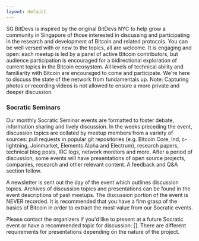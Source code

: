 ```yaml
---
layout: default
---
```


SG BitDevs is inspired by the original BitDevs NYC to help grow a community in Singapore of those interested in discussing and participating in the research and development of Bitcoin and related protocols. You can be well versed with or new to the topics, all are welcome.
It is engaging and open: each meetup is led by a panel of active Bitcoin contributors, but audience participation is encouraged for a bidirectional exploration of current topics in the Bitcoin ecosystem.
All levels of technical ability and familiarity with Bitcoin are encouraged to come and participate. We're here to discuss the state of the network from fundamentals up.
Note: Capturing photos or recording videos is not allowed to ensure a more private and deeper discussion.

### Socratic Seminars

Our monthly Socratic Seminar events are formatted to foster debate, information
sharing and lively discussion. In the weeks preceding the event, discussion
topics are collated by meetup members from a variety of sources: pull requests
in popular git repositories (e.g. Bitcoin Core, lnd, c-lightning, Joinmarket,
Elements Alpha and Electrum), research papers, technical blog posts, IRC logs,
network monitors and more. After a period of discussion, some events will have presentations of open source
projects, companies, research and other relevant content. A feedback and Q&A
section follow.

A newsletter is sent out the day of the event which outlines discussion topics.
Archives of discussion topics and presentations can be found in the event
descriptions of past meetups. The discussion portion of the event is NEVER
recorded. It is recommended that you have a firm grasp of the basics of Bitcoin
in order to extract the most value from our Socratic events.

Please contact the organizers if you'd like to present at a future Socratic
event or have a recommended topic for discussion: []. There
are different requirements for presentations depending on the nature of the
project.


